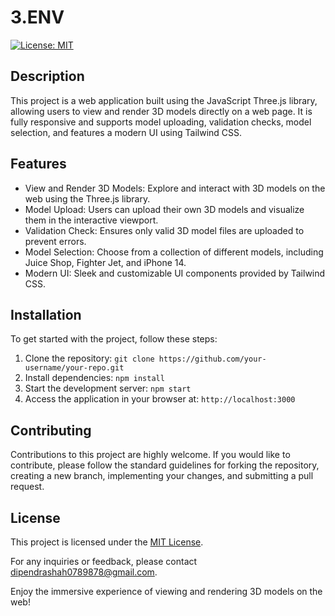 # 3.ENV

[![License: MIT](https://img.shields.io/badge/License-MIT-yellow.svg)](https://opensource.org/licenses/MIT)

## Description

This project is a web application built using the JavaScript Three.js library, allowing users to view and render 3D models directly on a web page. It is fully responsive and supports model uploading, validation checks, model selection, and features a modern UI using Tailwind CSS.

## Features

- View and Render 3D Models: Explore and interact with 3D models on the web using the Three.js library.
- Model Upload: Users can upload their own 3D models and visualize them in the interactive viewport.
- Validation Check: Ensures only valid 3D model files are uploaded to prevent errors.
- Model Selection: Choose from a collection of different models, including Juice Shop, Fighter Jet, and iPhone 14.
- Modern UI: Sleek and customizable UI components provided by Tailwind CSS.

## Installation

To get started with the project, follow these steps:

1. Clone the repository: `git clone https://github.com/your-username/your-repo.git`
2. Install dependencies: `npm install`
3. Start the development server: `npm start`
4. Access the application in your browser at: `http://localhost:3000`

## Contributing

Contributions to this project are highly welcome. If you would like to contribute, please follow the standard guidelines for forking the repository, creating a new branch, implementing your changes, and submitting a pull request.

## License

This project is licensed under the [MIT License](LICENSE).

For any inquiries or feedback, please contact dipendrashah0789878@gmail.com.

Enjoy the immersive experience of viewing and rendering 3D models on the web!
